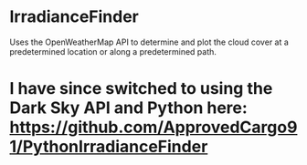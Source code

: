 # IrradianceFinder
Uses the OpenWeatherMap API to determine and plot the cloud cover at a predetermined location or along a predetermined path.

# I have since switched to using the Dark Sky API and Python here: https://github.com/ApprovedCargo91/PythonIrradianceFinder
